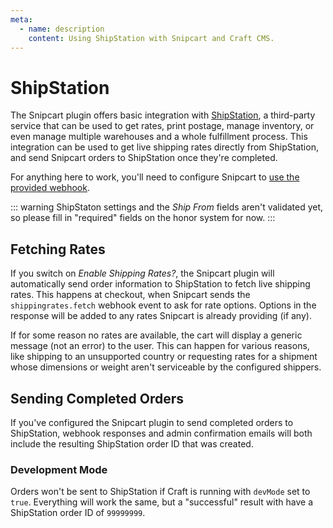 ```yaml
---
meta:
  - name: description
    content: Using ShipStation with Snipcart and Craft CMS.
---
```


# ShipStation

The Snipcart plugin offers basic integration with [ShipStation](https://www.shipstation.com/), a third-party service that can be used to get rates, print postage, manage inventory, or even manage multiple warehouses and a whole fulfillment process. This integration can be used to get live shipping rates directly from ShipStation, and send Snipcart orders to ShipStation once they're completed.

For anything here to work, you'll need to configure Snipcart to [use the provided webhook](/webhooks/setup.md).

::: warning
ShipStaton settings and the _Ship From_ fields aren't validated yet, so please fill in "required" fields on the honor system for now.
:::

## Fetching Rates

If you switch on _Enable Shipping Rates?_, the Snipcart plugin will automatically send order information to ShipStation to fetch live shipping rates. This happens at checkout, when Snipcart sends the `shippingrates.fetch` webhook event to ask for rate options. Options in the response will be added to any rates Snipcart is already providing (if any).

If for some reason no rates are available, the cart will display a generic message (not an error) to the user. This can happen for various reasons, like shipping to an unsupported country or requesting rates for a shipment whose dimensions or weight aren't serviceable by the configured shippers.

## Sending Completed Orders

If you've configured the Snipcart plugin to send completed orders to ShipStation, webhook responses and admin confirmation emails will both include the resulting ShipStation order ID that was created.

### Development Mode

Orders won't be sent to ShipStation if Craft is running with `devMode` set to `true`. Everything will work the same, but a "successful" result with have a ShipStation order ID of `99999999`.
